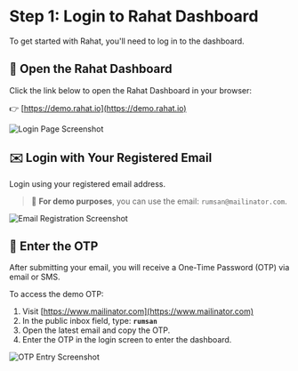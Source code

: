 # Step 1: Login to Rahat Dashboard

To get started with Rahat, you'll need to log in to the dashboard.

## 🔗 Open the Rahat Dashboard

Click the link below to open the Rahat Dashboard in your browser:

👉 [https://demo.rahat.io](https://demo.rahat.io)

![Login Page Screenshot](https://assets.rumsan.net/rahat/login-page.png)

## ✉️ Login with Your Registered Email

Login using your registered email address.

> 🧪 **For demo purposes**, you can use the email: `rumsan@mailinator.com`.

![Email Registration Screenshot](https://assets.rumsan.net/rahat/email-registration.png)

## 🔐 Enter the OTP

After submitting your email, you will receive a One-Time Password (OTP) via email or SMS.

To access the demo OTP:

1. Visit [https://www.mailinator.com](https://www.mailinator.com)
2. In the public inbox field, type: **`rumsan`**
3. Open the latest email and copy the OTP.
4. Enter the OTP in the login screen to enter the dashboard.

![OTP Entry Screenshot](https://assets.rumsan.net/rahat/otp.png)

